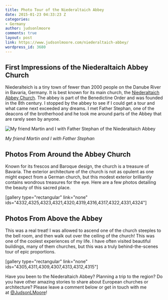 ```yaml
---
title: Photo Tour of the Niederaltaich Abbey
date: 2015-01-23 04:33:23 Z
categories:
- Germany
author: judsonlmoore
comments: true
layout: post
link: https://www.judsonlmoore.com/niederaltaich-abbey/
wordpress_id: 3680
---
```


## First Impressions of the Niederaltaich Abbey Church


Niederalteich is a tiny town of fewer than 2000 people on the Danube River in Bavaria, Germany. It is best known for its main church, the [Niederaltaich Abbey Church](http://www.abtei-niederaltaich.de/). The abbey is part of the Benedictine Order and was founded in the 8th century. I stopped by the abbey to see if I could get a tour and what came next exceeded any dreams. I met Father Stephan, one of the deacons of the brotherhood and he took me around parts of the Abbey that are rarely seen by anyone.

![My friend Martin and I with Father Stephan of the Niederaltaich Abbey](https://www.judsonlmoore.com/wp-content/uploads/2015/10/IMG_5374-1024x683.jpg)


_My friend Martin and I with Father Stephan_





## Photos From Around the Abbey Church


Known for its frescos and Baroque design, the church is a treasure of Bavaria. The exterior architecture of the church is not as opulent as one might expect from a German church, but this modest exterior brilliantly contains wondrous treasures for the eye. Here are a few photos detailing the beauty of this sacred place.

[gallery type="rectangular" link="none" ids="4332,4325,4323,4321,4320,4319,4316,4317,4322,4331,4324"]




## Photos From Above the Abbey


This was a real treat! I was allowed to ascend one of the church steeples to the bell room, and then walk out over the ceiling of the church! This was one of the coolest experiences of my life. I have often visited beautiful buildings, many of them churches, but this was a truly behind-the-scenes tour of epic proportions.

[gallery type="rectangular" link="none" ids="4305,4311,4309,4307,4313,4312,4315"]



Have you been to the Niederaltaich Abbey? Planning a trip to the region? Do you have other amazing stories to share about European churches or architecture? Please leave a comment below or get in touch with me at [@JudsonLMoore](http://twitter.com/judsonlmoore)!
